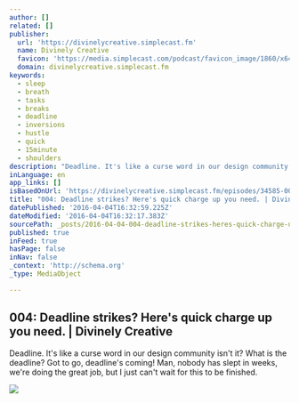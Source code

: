 ```yaml
---
author: []
related: []
publisher:
  url: 'https://divinelycreative.simplecast.fm'
  name: Divinely Creative
  favicon: 'https://media.simplecast.com/podcast/favicon_image/1860/x64_1458757070-favicon.png'
  domain: divinelycreative.simplecast.fm
keywords:
  - sleep
  - breath
  - tasks
  - breaks
  - deadline
  - inversions
  - hustle
  - quick
  - 15minute
  - shoulders
description: "Deadline. It's like a curse word in our design community isn't it? What is the deadline? Got to go, deadline's coming! Man, nobody has slept in weeks, we're doing the great job, but I just can't wait for this to be finished."
inLanguage: en
app_links: []
isBasedOnUrl: 'https://divinelycreative.simplecast.fm/episodes/34585-004-deadline-strikes-here-s-quick-charge-up-you-need'
title: "004: Deadline strikes? Here's quick charge up you need. | Divinely Creative"
datePublished: '2016-04-04T16:32:59.225Z'
dateModified: '2016-04-04T16:32:17.383Z'
sourcePath: _posts/2016-04-04-004-deadline-strikes-heres-quick-charge-up-you-need-or-di.md
published: true
inFeed: true
hasPage: false
inNav: false
_context: 'http://schema.org'
_type: MediaObject

---
```

<article style=""><h1>004: Deadline strikes? Here's quick charge up you need. | Divinely Creative</h1><p>Deadline. It's like a curse word in our design community isn't it? What is the deadline? Got to go, deadline's coming! Man, nobody has slept in weeks, we're doing the great job, but I just can't wait for this to be finished.</p><img src="https://media.simplecast.com/podcast/logo_image/1860/divinelyCreativeSkin05.png" /></article>